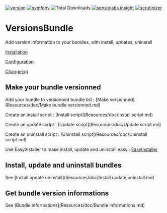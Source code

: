 [![version](https://img.shields.io/badge/version-2.2.0-green.svg)](https://github.com/steevanb/versionsbundle/tree/2.2.0)
[![symfony](https://img.shields.io/badge/symfony-%3E%3D%202.3-blue.svg)](https://symfony.com/)
![Total Downloads](https://poser.pugx.org/kujaff/versionsbundle/downloads)
[![sensiolabs insight](https://img.shields.io/badge/sensiolabs%20insight-platinum-brightgreen.svg)](https://insight.sensiolabs.com/projects/eaae8539-16e9-4c53-9be2-2a11b7d4dfd1/analyses/13)
[![scrutinizer](https://img.shields.io/badge/scrutinizer-9.16%2F10-brightgreen.svg)](https://scrutinizer-ci.com/g/steevanb/versionsbundle/inspections/e5432b02-0734-45fe-8a2f-b3b867942c4a)

VersionsBundle
==============

Add version information to your bundles, with install, updates, uninstall

[Installation](Resources/doc/Installation.md)

[Configuration](Resources/doc/Configuration.md)

[Changelog](Resources/doc/changelog.md)

Make your bundle versionned
---------------------------

Add your bundle to versionned bundle list : [Make versionned](Resources/doc/Make bundle versionned.md)

Create an install script : [Install script](Resources/doc/Install script.md)

Create an update script : [Update script](Resources/doc/Update script.md)

Create an uninstall script : [Uninstall script](Resources/doc/Uninstall script.md)

Use EasyInstaller to make install, update and uninstall easy : [EasyInstaller](Resources/doc/EasyInstaller.md)

Install, update and uninstall bundles
---------------------------

See [Install update uninstall](Resources/doc/Install update uninstall.md)

Get bundle version informations
---------------------------

See [Bundle informations](Resources/doc/Bundle informations.md)
